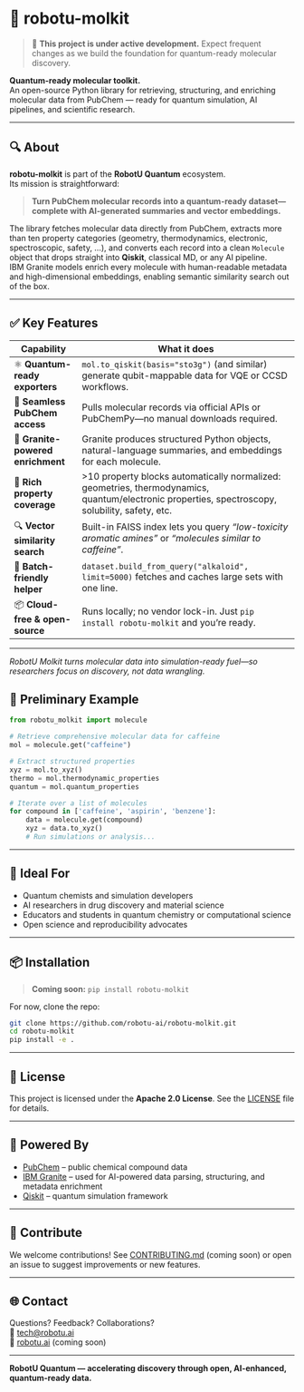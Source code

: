 # 🧪 robotu-molkit

> 🚧 **This project is under active development.** Expect frequent changes as we build the foundation for quantum-ready molecular discovery.

**Quantum-ready molecular toolkit.**  
An open-source Python library for retrieving, structuring, and enriching molecular data from PubChem — ready for quantum simulation, AI pipelines, and scientific research.

---

## 🔍 About

**robotu-molkit** is part of the **RobotU Quantum** ecosystem.  
Its mission is straightforward:

> **Turn PubChem molecular records into a quantum-ready dataset—complete with AI-generated summaries and vector embeddings.**

The library fetches molecular data directly from PubChem, extracts more than ten property categories (geometry, thermodynamics, electronic, spectroscopic, safety, …), and converts each record into a clean `Molecule` object that drops straight into **Qiskit**, classical MD, or any AI pipeline.  
IBM Granite models enrich every molecule with human-readable metadata and high-dimensional embeddings, enabling semantic similarity search out of the box.

---

## ✅ Key Features

| Capability | What it does |
|------------|--------------|
| ⚛️ **Quantum-ready exporters** | `mol.to_qiskit(basis="sto3g")` (and similar) generate qubit-mappable data for VQE or CCSD workflows. |
| 🔗 **Seamless PubChem access** | Pulls molecular records via official APIs or PubChemPy—no manual downloads required. |
| 🧠 **Granite-powered enrichment** | Granite produces structured Python objects, natural-language summaries, and embeddings for each molecule. |
| 🧬 **Rich property coverage** | >10 property blocks automatically normalized: geometries, thermodynamics, quantum/electronic properties, spectroscopy, solubility, safety, etc. |
| 🔍 **Vector similarity search** | Built-in FAISS index lets you query *“low-toxicity aromatic amines”* or *“molecules similar to caffeine”*. |
| 🔁 **Batch-friendly helper** | `dataset.build_from_query("alkaloid", limit=5000)` fetches and caches large sets with one line. |
| 📦 **Cloud-free & open-source** | Runs locally; no vendor lock-in. Just `pip install robotu-molkit` and you’re ready. |

---

*RobotU Molkit turns molecular data into simulation-ready fuel—so researchers focus on discovery, not data wrangling.*

## 🧪 Preliminary Example

```python
from robotu_molkit import molecule

# Retrieve comprehensive molecular data for caffeine
mol = molecule.get("caffeine")

# Extract structured properties
xyz = mol.to_xyz()
thermo = mol.thermodynamic_properties
quantum = mol.quantum_properties

# Iterate over a list of molecules
for compound in ['caffeine', 'aspirin', 'benzene']:
    data = molecule.get(compound)
    xyz = data.to_xyz()
    # Run simulations or analysis...
```

---

## 🔬 Ideal For

- Quantum chemists and simulation developers  
- AI researchers in drug discovery and material science  
- Educators and students in quantum chemistry or computational science  
- Open science and reproducibility advocates

---

## 📦 Installation

> **Coming soon:** `pip install robotu-molkit`

For now, clone the repo:
```bash
git clone https://github.com/robotu-ai/robotu-molkit.git
cd robotu-molkit
pip install -e .
```

---

## 📄 License

This project is licensed under the **Apache 2.0 License**. See the [LICENSE](./LICENSE) file for details.

---

## 🧠 Powered By

- [PubChem](https://pubchem.ncbi.nlm.nih.gov/) – public chemical compound data  
- [IBM Granite](https://www.ibm.com/granite) – used for AI-powered data parsing, structuring, and metadata enrichment   
- [Qiskit](https://qiskit.org/) – quantum simulation framework

---

## 🤝 Contribute

We welcome contributions! See [CONTRIBUTING.md](./CONTRIBUTING.md) (coming soon) or open an issue to suggest improvements or new features.

---

## 🌐 Contact

Questions? Feedback? Collaborations?  
📧 tech@robotu.ai  
🔬 [robotu.ai](https://robotu.ai) (coming soon)

---

**RobotU Quantum — accelerating discovery through open, AI-enhanced, quantum-ready data.**


